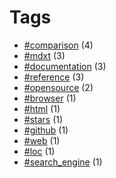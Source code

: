# Tags


- [#comparison](tag-comparison.html) (4)
- [#mdxt](tag-mdxt.html) (3)
- [#documentation](tag-documentation.html) (3)
- [#reference](tag-reference.html) (3)
- [#opensource](tag-opensource.html) (2)
- [#browser](tag-browser.html) (1)
- [#html](tag-html.html) (1)
- [#stars](tag-stars.html) (1)
- [#github](tag-github.html) (1)
- [#web](tag-web.html) (1)
- [#loc](tag-loc.html) (1)
- [#search_engine](tag-search_engine.html) (1)